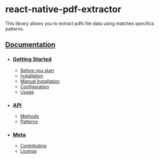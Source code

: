 # react-native-pdf-extractor

This library allows you to extract pdfs file data using matches specifics patterns.

## [Documentation](https://1fabiopereira.github.io/react-native-pdf-extractor/)
- ### [Getting Started](https://1fabiopereira.github.io/react-native-pdf-extractor/docs/before-you-start)
    - [Before you start](https://1fabiopereira.github.io/react-native-pdf-extractor/docs/before-you-start)
    - [Installation](https://1fabiopereira.github.io/react-native-pdf-extractor/docs/installation)
    - [Manual Installation](https://1fabiopereira.github.io/react-native-pdf-extractor/docs/manual-installation)
    - [Configuration](https://1fabiopereira.github.io/react-native-pdf-extractor/docs/configuration)
    - [Usage](https://1fabiopereira.github.io/react-native-pdf-extractor/docs/usage)
- ### [API](https://1fabiopereira.github.io/react-native-pdf-extractor/docs/methods)
    - [Methods](https://1fabiopereira.github.io/react-native-pdf-extractor/docs/methods)
    - [Patterns](https://1fabiopereira.github.io/react-native-pdf-extractor/docs/patterns)
- ### [Meta](https://1fabiopereira.github.io/react-native-pdf-extractor/docs/contributing)
    - [Contributing](https://1fabiopereira.github.io/react-native-pdf-extractor/docs/contributing)
    - [License](https://1fabiopereira.github.io/react-native-pdf-extractor/docs/license)